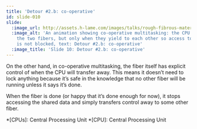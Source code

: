 ```yaml
---
title: 'Detour #2.b: co-operative'
id: slide-010
slide:
  :image_url: http://assets.h-lame.com/images/talks/rough-fibrous-material/slides/010.gif
  :image_alt: 'An animation showing co-operative multitasking: the CPU bounces across
    the two fibers, but only when they yield to each other so access to shared data
    is not blocked, text: Detour #2.b: co-operative'
  :image_title: 'Slide 10: Detour #2.b: co-operative'
---
```

On the other hand, in co-operative multitasking, the fiber itself has explicit control of when the CPU will transfer away.  This means it doesn’t need to lock anything because it’s safe in the knowledge that no other fiber will be running unless it says it’s done.

When the fiber is done (or happy that it’s done enough for now), it stops accessing the shared data and simply transfers control away to some other fiber.


*[CPUs]: Central Processing Unit
*[CPU]: Central Processing Unit
